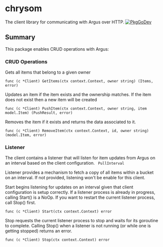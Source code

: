 # chrysom
The client library for communicating with Argus over HTTP.
[![PkgGoDev](https://pkg.go.dev/github.com/xmidt-org/argus@v0.5.1/chrysom)](https://pkg.go.dev/github.com/xmidt-org/argus@v0.5.1/chrysom)

## Summary
This package enables CRUD operations with Argus: 

### CRUD Operations

Gets all items that belong to a given owner
```
func (c *Client) GetItems(ctx context.Context, owner string) (Items, error)
```
Updates an item if the item exists and the ownership matches. If the item does not exist then a new item will be created
```
func (c *Client) PushItem(ctx context.Context, owner string, item model.Item) (PushResult, error)
```
Removes the item if it exists and returns the data associated to it.
```
func (c *Client) RemoveItem(ctx context.Context, id, owner string) (model.Item, error)
```

### Listener
The client contains a listener that will listen for item updates from Argus on an interval based on the client configuration. 
``` PullInterval```

Listener provides a mechanism to fetch a copy of all items within a bucket on an interval. If not provided, listening won't be enable for this client.

Start begins listening for updates on an interval given that client configuration is setup correctly. If a listener process is already in progress, calling Start() is a NoOp. If you want to restart the current listener process, call Stop() first.
```
func (c *Client) Start(ctx context.Context) error
```
Stop requests the current listener process to stop and waits for its goroutine to complete. Calling Stop() when a listener is not running (or while one is getting stopped) returns an  error.
```
func (c *Client) Stop(ctx context.Context) error
```